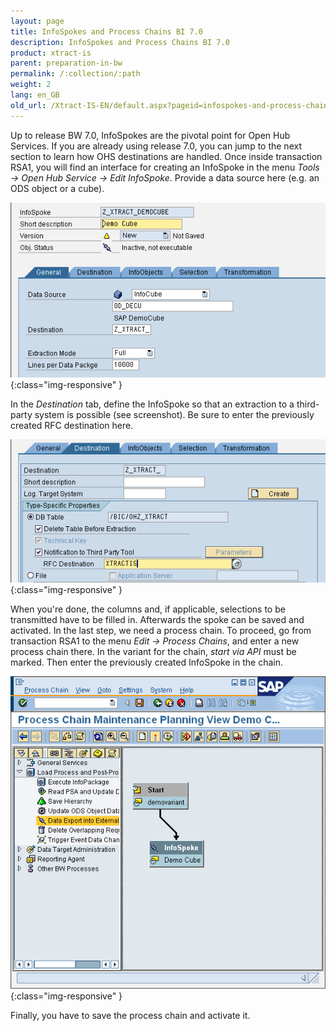 ```yaml
---
layout: page
title: InfoSpokes and Process Chains BI 7.0
description: InfoSpokes and Process Chains BI 7.0
product: xtract-is
parent: preparation-in-bw
permalink: /:collection/:path
weight: 2
lang: en_GB
old_url: /Xtract-IS-EN/default.aspx?pageid=infospokes-and-process-chains
---
```


Up to release BW 7.0, InfoSpokes are the pivotal point for Open Hub Services. If you are already using release 7.0, you can jump to the next section to learn how OHS destinations are handled.
Once inside transaction RSA1, you will find an interface for creating an InfoSpoke in the menu *Tools -> Open Hub Service -> Edit InfoSpoke*. Provide a data source here (e.g. an ODS object or a cube).

![OHS-InfoSpoke-01](/img/content/OHS-InfoSpoke-01.png){:class="img-responsive" }

In the *Destination* tab, define the InfoSpoke so that an extraction to a third-party system is possible (see screenshot). Be sure to enter the previously created RFC destination here.

![OHS-InfoSpoke-02](/img/content/OHS-InfoSpoke-02.png){:class="img-responsive" }

When you're done, the columns and, if applicable, selections to be transmitted have to be filled in. Afterwards the spoke can be saved and activated.
In the last step, we need a process chain. To proceed, go from transaction RSA1 to the menu *Edit -> Process Chains*, and enter a new process chain there. In the variant for the chain, *start via API* must be marked. Then enter the previously created InfoSpoke in the chain.

![OHS-InfoSpoke-03](/img/content/OHS-InfoSpoke-03.png){:class="img-responsive" }

Finally, you have to save the process chain and activate it.